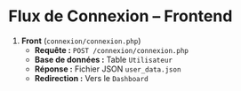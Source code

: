 # Flux de Connexion – Frontend

1. **Front** (`connexion/connexion.php`)  
   - **Requête :** `POST /connexion/connexion.php`
   - **Base de données :** Table `Utilisateur`
   - **Réponse :** Fichier JSON `user_data.json`
   - **Redirection :** Vers le `Dashboard`
